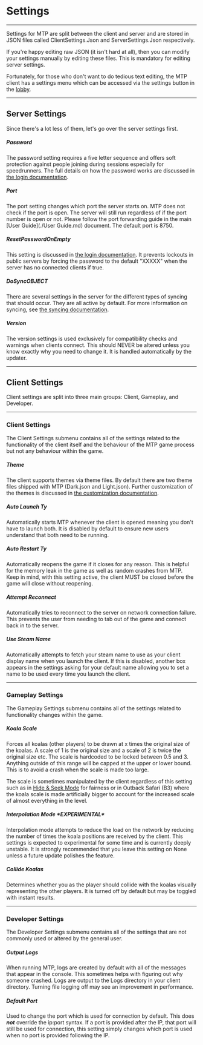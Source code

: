 # Settings

---

Settings for MTP are split between the client and server and are stored in JSON files called ClientSettings.Json and ServerSettings.Json respectively.

If you're happy editing raw JSON (it isn't hard at all), then you can modify your settings manually by editing these files. This is mandatory for editing server settings.

Fortunately, for those who don't want to do tedious text editing, the MTP client has a settings menu which can be accessed via the settings button in the [lobby](./LobbyUI.md).

---

## Server Settings

Since there's a lot less of them, let's go over the server settings first.

##### Password

The password setting requires a five letter sequence and offers soft protection against people joining during sessions especially for speedrunners. The full details on how the password works are discussed in [the login documentation](./Login.md).

##### Port

The port setting changes which port the server starts on. MTP does not check if the port is open. The server will still run regardless of if the port number is open or not. Please follow the port forwarding guide in the main [User Guide](./User Guide.md) document. The default port is 8750.

##### ResetPasswordOnEmpty

This setting is discussed in [the login documentation](./Login.md). It prevents lockouts in public servers by forcing the password to the default "XXXXX" when the server has no connected clients if true.

##### DoSyncOBJECT

There are several settings in the server for the different types of syncing that should occur. They are all active by default. For more information on syncing, see [the syncing documentation](./Syncing.md).

##### Version

The version settings is used exclusively for compatibility checks and warnings when clients connect. This should NEVER be altered unless you know exactly why you need to change it. It is handled automatically by the updater.

---

## Client Settings

Client settings are split into three main groups: Client, Gameplay, and Developer.

---

### Client Settings

The Client Settings submenu contains all of the settings related to the functionality of the client itself and the behaviour of the MTP game process but not any behaviour within the game.

##### Theme

The client supports themes via theme files. By default there are two theme files shipped with MTP (Dark.json and Light.json). Further customization of the themes is discussed in [the customization documentation](./Customization.md).

##### Auto Launch Ty

Automatically starts MTP whenever the client is opened meaning you don't have to launch both. It is disabled by default to ensure new users understand that both need to be running.

##### Auto Restart Ty

Automatically reopens the game if it closes for any reason. This is helpful for the memory leak in the game as well as random crashes from MTP. Keep in mind, with this setting active, the client MUST be closed before the game will close without reopening.

##### Attempt Reconnect

Automatically tries to reconnect to the server on network connection failure. This prevents the user from needing to tab out of the game and connect back in to the server.

##### Use Steam Name

Automatically attempts to fetch your steam name to use as your client display name when you launch the client. If this is disabled, another box appears in the settings asking for your default name allowing you to set a name to be used every time you launch the client.

---

### Gameplay Settings

The Gameplay Settings submenu contains all of the settings related to functionality changes within the game.

##### Koala Scale

Forces all koalas (other players) to be drawn at x times the original size of the koalas. A scale of 1 is the original size and a scale of 2 is twice the original size etc. The scale is hardcoded to be locked between 0.5 and 3. Anything outside of this range will be capped at the upper or lower bound. This is to avoid a crash when the scale is made too large. 

The scale is sometimes manipulated by the client regardless of this setting such as in [Hide & Seek Mode](./HideSeek.md) for fairness or in Outback Safari (B3) where the koala scale is made artificially bigger to account for the increased scale of almost everything in the level.

##### Interpolation Mode \**EXPERIMENTAL*\*

Interpolation mode attempts to reduce the load on the network by reducing the number of times the koala positions are received by the client. This settings is expected to experimental for some time and is currently deeply unstable. It is strongly recommended that you leave this setting on None unless a future update polishes the feature.

##### Collide Koalas

Determines whether you as the player should collide with the koalas visually representing the other players. It is turned off by default but may be toggled with instant results.

---

### Developer Settings

The Developer Settings submenu contains all of the settings that are not commonly used or altered by the general user.

##### Output Logs

When running MTP, logs are created by default with all of the messages that appear in the console. This sometimes helps with figuring out why someone crashed. Logs are output to the Logs directory in your client directory. Turning file logging off may see an improvement in performance.

##### Default Port

Used to change the port which is used for connection by default. This does ***not*** override the ip:port syntax. If a port is provided after the IP, that port will still be used for connection, this setting simply changes which port is used when no port is provided following the IP.
